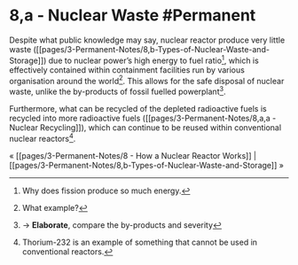 # 8,a - Nuclear Waste #Permanent 
Despite what public knowledge may say, nuclear reactor produce very little waste ([[pages/3-Permanent-Notes/8,b-Types-of-Nuclear-Waste-and-Storage]]) due to nuclear power’s high energy to fuel ratio[^1], which is effectively contained within containment facilities run by various organisation around the world[^2]. This allows for the safe disposal of nuclear waste, unlike the by-products of fossil fuelled powerplant[^3].

Furthermore, what can be recycled of the depleted radioactive fuels is recycled into more radioactive fuels ([[pages/3-Permanent-Notes/8,a,a - Nuclear Recycling]]), which can continue to be reused within conventional nuclear reactors[^4].

« [[pages/3-Permanent-Notes/8 - How a Nuclear Reactor Works]] | [[pages/3-Permanent-Notes/8,b-Types-of-Nuclear-Waste-and-Storage]] »

[^1]: Why does fission produce so much energy.
[^2]: What example?
[^3]: → **Elaborate**, compare the by-products and severity 
[^4]: Thorium-232 is an example of something that cannot be used in conventional reactors.
